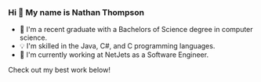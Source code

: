 ### Hi 👋 My name is Nathan Thompson

- 📖 I'm a recent graduate with a Bachelors of Science degree in computer science.
- 💡 I'm skilled in the Java, C#, and C programming languages. 
- 📄 I'm currently working at NetJets as a Software Engineer.

Check out my best work below!     
